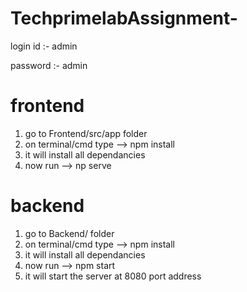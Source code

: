 # TechprimelabAssignment-


login id :- admin

password :- admin

# frontend
1. go to Frontend/src/app folder
2. on terminal/cmd type --> npm install
3. it will install all dependancies
4. now run --> np serve

# backend
1. go to Backend/ folder
2. on terminal/cmd type --> npm install
3. it will install all dependancies
4. now run --> npm start
5. it will start the server at 8080 port address
